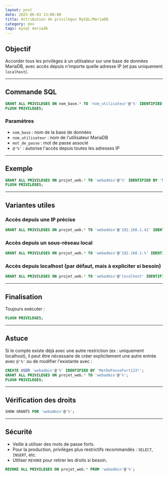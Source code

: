 ```yaml
---
layout: post
date: 2025-06-03 13:00:00
title: Attribution de privilèges MySQL/MariaDB
category: dev
tags: mysql mariadb
---
```


## Objectif

Accorder tous les privilèges à un utilisateur sur une base de données MariaDB, avec accès depuis n'importe quelle adresse IP (et pas uniquement `localhost`).

---

## Commande SQL

```SQL
GRANT ALL PRIVILEGES ON nom_base.* TO 'nom_utilisateur'@'%' IDENTIFIED BY 'mot_de_passe';
FLUSH PRIVILEGES;
```

### Paramètres

- `nom_base` : nom de la base de données
- `nom_utilisateur` : nom de l'utilisateur MariaDB
- `mot_de_passe` : mot de passe associé
- `@'%'` : autorise l'accès depuis toutes les adresses IP

---

## Exemple

```SQL
GRANT ALL PRIVILEGES ON projet_web.* TO 'webadmin'@'%' IDENTIFIED BY 'MotDePasseFort123!';
FLUSH PRIVILEGES;
```

---

## Variantes utiles

### Accès depuis une IP précise

```SQL
GRANT ALL PRIVILEGES ON projet_web.* TO 'webadmin'@'192.168.1.42' IDENTIFIED BY 'MotDePasseFort123!';
```

### Accès depuis un sous-réseau local

```SQL
GRANT ALL PRIVILEGES ON projet_web.* TO 'webadmin'@'192.168.1.%' IDENTIFIED BY 'MotDePasseFort123!';
```

### Accès depuis localhost (par défaut, mais à expliciter si besoin)

```SQL
GRANT ALL PRIVILEGES ON projet_web.* TO 'webadmin'@'localhost' IDENTIFIED BY 'MotDePasseFort123!';
```

---

## Finalisation

Toujours exécuter :

```SQL
FLUSH PRIVILEGES;
```

---

## Astuce

Si le compte existe déjà avec une autre restriction (ex : uniquement localhost), il peut être nécessaire de créer explicitement une autre entrée avec `@'%'` ou de modifier l'existante avec :

```SQL
CREATE USER 'webadmin'@'%' IDENTIFIED BY 'MotDePasseFort123!';
GRANT ALL PRIVILEGES ON projet_web.* TO 'webadmin'@'%';
FLUSH PRIVILEGES;
```

---

## Vérification des droits

```SQL
SHOW GRANTS FOR 'webadmin'@'%';
```

---

## Sécurité

- Veille à utiliser des mots de passe forts.
- Pour la production, privilèges plus restrictifs recommandés : `SELECT`, `INSERT`, etc.
- Utiliser `REVOKE` pour retirer les droits si besoin.

```SQL
REVOKE ALL PRIVILEGES ON projet_web.* FROM 'webadmin'@'%';
```
